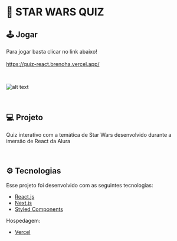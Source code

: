 <h1>
  🌟 STAR WARS QUIZ
</h1>

## 🕹️ Jogar

Para jogar basta clicar no link abaixo!
<br /><br />
https://quiz-react.brenoha.vercel.app/

<br />

![alt text](https://i.ibb.co/znBZ3JF/preview.png)

<br />

## 💻 Projeto

Quiz interativo com a temática de Star Wars desenvolvido durante a imersão de React da Alura

<br /> 

## ⚙️ Tecnologias

Esse projeto foi desenvolvido com as seguintes tecnologias:

- [React.js](https://reactjs.org)
- [Next.js](https://nextjs.org/)
- [Styled Components](https://styled-components.com/)

Hospedagem:

- [Vercel](https://vercel.com/)





